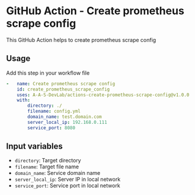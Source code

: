 # GitHub Action - Create prometheus scrape config

This GitHub Action helps to create prometheus scrape config


## Usage

Add this step in your workflow file
```yaml
-   name: Create prometheus scrape config
    id: create_prometheus_scrape_config
    uses: A-A-S-DevLab/actions-create-prometheus-scrape-config@v1.0.0
    with:
        directory: ./
        filename: config.yml
        domain_name: test.domain.com
        server_local_ip: 192.168.0.111
        service_port: 8080
```

## Input variables

- `directory`: Target directory
- `filename`: Target file name
- `domain_name`: Service domain name
- `server_local_ip`: Server IP in local network
- `service_port`: Service port in local network